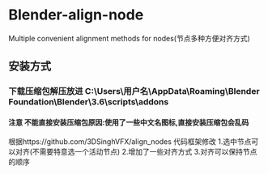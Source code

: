 # Blender-align-node
Multiple convenient alignment methods for nodes(节点多种方便对齐方式)
## 安装方式
### 下载压缩包解压放进 C:\Users\用户名\AppData\Roaming\Blender Foundation\Blender\3.6\scripts\addons 
#### 注意 不能直接安装压缩包原因:使用了一些中文名图标,直接安装压缩包会乱码
根据https://github.com/3DSinghVFX/align_nodes 代码框架修改
1.选中节点可以对齐(不需要特意选一个活动节点)
2.增加了一些对齐方式
3.对齐可以保持节点的顺序

